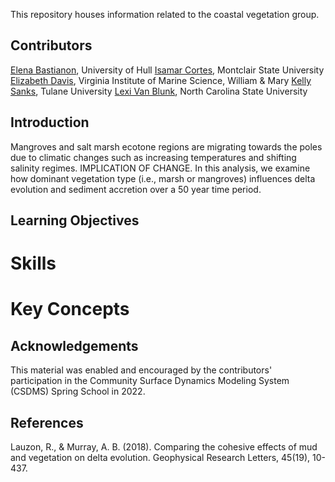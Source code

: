 This repository houses information related to the coastal vegetation group. 

## Contributors
[Elena Bastianon](https://www.hull.ac.uk/staff-directory/elena-bastianon), University of Hull
[Isamar Cortes](https://msu-coastaldynamics.squarespace.com/our-team), Montclair State University
[Elizabeth Davis](liz-davis.net), Virginia Institute of Marine Science, William & Mary
[Kelly Sanks](https://sse.tulane.edu/content/kelly-sanks), Tulane University
[Lexi Van Blunk](https://chaz.wordpress.ncsu.edu/people/), North Carolina State University


## Introduction
Mangroves and salt marsh ecotone regions are migrating towards the poles due to climatic changes such as increasing temperatures and shifting salinity regimes. IMPLICATION OF CHANGE. In this analysis, we examine how dominant vegetation type (i.e., marsh or mangroves) influences delta evolution and sediment accretion over a 50 year time period.

## Learning Objectives
# Skills
# Key Concepts

## Acknowledgements
This material was enabled and encouraged by the contributors' participation in the Community Surface Dynamics Modeling System (CSDMS) Spring School in 2022.

## References
Lauzon, R., & Murray, A. B. (2018). Comparing the cohesive effects of mud and vegetation on delta evolution. Geophysical Research Letters, 45(19), 10-437.